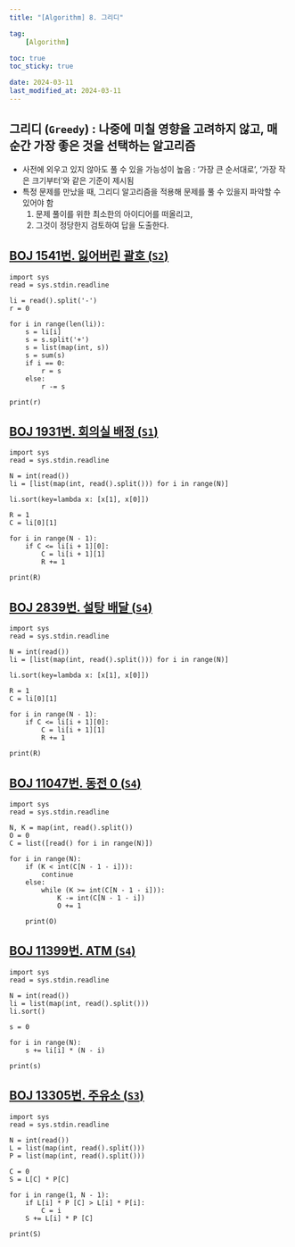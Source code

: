 ```yaml
---
title: "[Algorithm] 8. 그리디"

tag:
    [Algorithm]

toc: true
toc_sticky: true

date: 2024-03-11
last_modified_at: 2024-03-11
---
```


## 그리디 (```Greedy```) : 나중에 미칠 영향을 고려하지 않고, 매 순간 가장 좋은 것을 선택하는 알고리즘

- 사전에 외우고 있지 않아도 풀 수 있을 가능성이 높음 : ‘가장 큰 순서대로’, ‘가장 작은 크기부터’와 같은 기준이 제시됨
- 특정 문제를 만났을 때, 그리디 알고리즘을 적용해 문제를 풀 수 있을지 파악할 수 있어야 함
  1. 문제 풀이를 위한 최소한의 아이디어를 떠올리고,
  2. 그것이 정당한지 검토하여 답을 도출한다.

## <a href="https://www.acmicpc.net/problem/1541">BOJ 1541번. 잃어버린 괄호 (```S2```)</a>

```
import sys
read = sys.stdin.readline

li = read().split('-')
r = 0

for i in range(len(li)):
    s = li[i]
    s = s.split('+')
    s = list(map(int, s))
    s = sum(s)
    if i == 0:
        r = s
    else:
        r -= s

print(r)
```

## <a href="https://www.acmicpc.net/problem/1931">BOJ 1931번. 회의실 배정 (```S1```)</a>

```
import sys
read = sys.stdin.readline

N = int(read())
li = [list(map(int, read().split())) for i in range(N)]

li.sort(key=lambda x: [x[1], x[0]])

R = 1
C = li[0][1]

for i in range(N - 1):
    if C <= li[i + 1][0]:
        C = li[i + 1][1]
        R += 1

print(R)
```

## <a href="https://www.acmicpc.net/problem/2839">BOJ 2839번. 설탕 배달 (```S4```)</a>

```
import sys
read = sys.stdin.readline

N = int(read())
li = [list(map(int, read().split())) for i in range(N)]

li.sort(key=lambda x: [x[1], x[0]])

R = 1
C = li[0][1]

for i in range(N - 1):
    if C <= li[i + 1][0]:
        C = li[i + 1][1]
        R += 1

print(R)
```

## <a href="https://www.acmicpc.net/problem/11047">BOJ 11047번. 동전 0 (```S4```)</a>

```
import sys
read = sys.stdin.readline

N, K = map(int, read().split())
O = 0
C = list([read() for i in range(N)])

for i in range(N):
    if (K < int(C[N - 1 - i])):
        continue
    else:
        while (K >= int(C[N - 1 - i])):
            K -= int(C[N - 1 - i])
            O += 1

    print(O)
```

## <a href="https://www.acmicpc.net/problem/11399">BOJ 11399번. ATM (```S4```)</a>

```
import sys
read = sys.stdin.readline

N = int(read())
li = list(map(int, read().split()))
li.sort()

s = 0

for i in range(N):
    s += li[i] * (N - i)

print(s)
```

## <a href="https://www.acmicpc.net/problem/13305">BOJ 13305번. 주유소 (```S3```)</a>

```
import sys
read = sys.stdin.readline

N = int(read())
L = list(map(int, read().split()))
P = list(map(int, read().split()))

C = 0
S = L[C] * P[C]

for i in range(1, N - 1):
    if L[i] * P [C] > L[i] * P[i]:
        C = i
    S += L[i] * P [C]

print(S)
```
